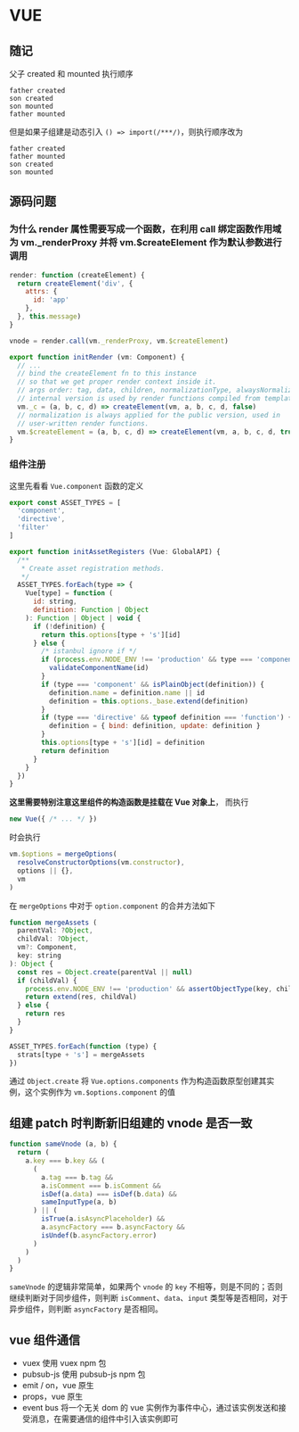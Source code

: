 # VUE

## 随记

父子 created 和 mounted 执行顺序

```shell
father created
son created
son mounted
father mounted
```

但是如果子组建是动态引入 `() => import(/***/)`，则执行顺序改为

```shell
father created
father mounted
son created
son mounted
```

## 源码问题

### 为什么 render 属性需要写成一个函数，在利用 call 绑定函数作用域为 vm._renderProxy 并将 vm.$createElement 作为默认参数进行调用

```js
render: function (createElement) {
  return createElement('div', {
    attrs: {
      id: 'app'
    },
  }, this.message)
}

vnode = render.call(vm._renderProxy, vm.$createElement)

export function initRender (vm: Component) {
  // ...
  // bind the createElement fn to this instance
  // so that we get proper render context inside it.
  // args order: tag, data, children, normalizationType, alwaysNormalize
  // internal version is used by render functions compiled from templates
  vm._c = (a, b, c, d) => createElement(vm, a, b, c, d, false)
  // normalization is always applied for the public version, used in
  // user-written render functions.
  vm.$createElement = (a, b, c, d) => createElement(vm, a, b, c, d, true)
}
```

### 组件注册

这里先看看 `Vue.component` 函数的定义

```js
export const ASSET_TYPES = [
  'component',
  'directive',
  'filter'
]

export function initAssetRegisters (Vue: GlobalAPI) {
  /**
   * Create asset registration methods.
   */
  ASSET_TYPES.forEach(type => {
    Vue[type] = function (
      id: string,
      definition: Function | Object
    ): Function | Object | void {
      if (!definition) {
        return this.options[type + 's'][id]
      } else {
        /* istanbul ignore if */
        if (process.env.NODE_ENV !== 'production' && type === 'component') {
          validateComponentName(id)
        }
        if (type === 'component' && isPlainObject(definition)) {
          definition.name = definition.name || id
          definition = this.options._base.extend(definition)
        }
        if (type === 'directive' && typeof definition === 'function') {
          definition = { bind: definition, update: definition }
        }
        this.options[type + 's'][id] = definition
        return definition
      }
    }
  })
}
```

**这里需要特别注意这里组件的构造函数是挂载在 Vue 对象上**，
而执行

```js
new Vue({ /* ... */ })
```

时会执行

```js
vm.$options = mergeOptions(
  resolveConstructorOptions(vm.constructor),
  options || {},
  vm
)
```

在 `mergeOptions` 中对于 `option.component` 的合并方法如下

```js
function mergeAssets (
  parentVal: ?Object,
  childVal: ?Object,
  vm?: Component,
  key: string
): Object {
  const res = Object.create(parentVal || null)
  if (childVal) {
    process.env.NODE_ENV !== 'production' && assertObjectType(key, childVal, vm)
    return extend(res, childVal)
  } else {
    return res
  }
}

ASSET_TYPES.forEach(function (type) {
  strats[type + 's'] = mergeAssets
})
```

通过 `Object.create` 将 `Vue.options.components` 作为构造函数原型创建其实例，这个实例作为 `vm.$options.component` 的值

## 组建 patch 时判断新旧组建的 vnode 是否一致

```js
function sameVnode (a, b) {
  return (
    a.key === b.key && (
      (
        a.tag === b.tag &&
        a.isComment === b.isComment &&
        isDef(a.data) === isDef(b.data) &&
        sameInputType(a, b)
      ) || (
        isTrue(a.isAsyncPlaceholder) &&
        a.asyncFactory === b.asyncFactory &&
        isUndef(b.asyncFactory.error)
      )
    )
  )
}
```

`sameVnode` 的逻辑非常简单，如果两个 `vnode` 的 `key` 不相等，则是不同的；否则继续判断对于同步组件，则判断 `isComment`、`data`、`input` 类型等是否相同，对于异步组件，则判断 `asyncFactory` 是否相同。

## vue 组件通信

+ vuex 使用 vuex npm 包
+ pubsub-js 使用 pubsub-js npm 包
+ emit / on，vue 原生
+ props，vue 原生
+ event bus 将一个无关 dom 的 vue 实例作为事件中心，通过该实例发送和接受消息，在需要通信的组件中引入该实例即可
